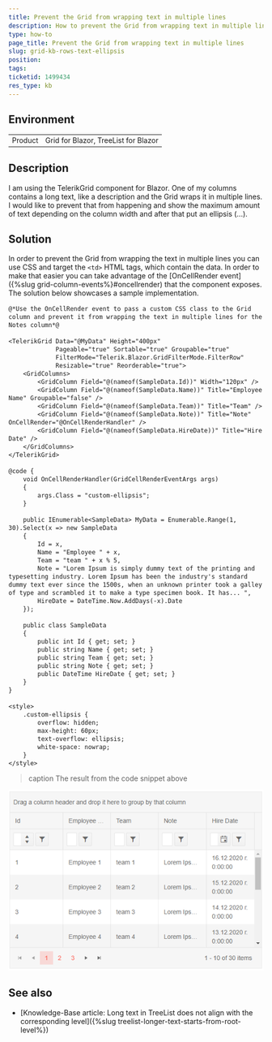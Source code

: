 ```yaml
---
title: Prevent the Grid from wrapping text in multiple lines
description: How to prevent the Grid from wrapping text in multiple lines
type: how-to
page_title: Prevent the Grid from wrapping text in multiple lines
slug: grid-kb-rows-text-ellipsis
position: 
tags: 
ticketid: 1499434
res_type: kb
---
```


## Environment
<table>
	<tbody>
		<tr>
			<td>Product</td>
			<td>Grid for Blazor, TreeList for Blazor</td>
		</tr>
	</tbody>
</table>


## Description

I am using the TelerikGrid component for Blazor. One of my columns contains a long text, like a description and the Grid wraps it in multiple lines. I would like to prevent that from happening and show the maximum amount of text depending on the column width and after that put an ellipsis (...). 

## Solution

In order to prevent the Grid from wrapping the text in multiple lines you can use CSS and target the `<td>` HTML tags, which contain the data. In order to make that easier you can take advantage of the [OnCellRender event]({%slug grid-column-events%}#oncellrender) that the component exposes. The solution below showcases a sample implementation.


````CSHTML
@*Use the OnCellRender event to pass a custom CSS class to the Grid column and prevent it from wrapping the text in multiple lines for the Notes column*@

<TelerikGrid Data="@MyData" Height="400px"
             Pageable="true" Sortable="true" Groupable="true"
             FilterMode="Telerik.Blazor.GridFilterMode.FilterRow"
             Resizable="true" Reorderable="true">
    <GridColumns>
        <GridColumn Field="@(nameof(SampleData.Id))" Width="120px" />
        <GridColumn Field="@(nameof(SampleData.Name))" Title="Employee Name" Groupable="false" />
        <GridColumn Field="@(nameof(SampleData.Team))" Title="Team" />
        <GridColumn Field="@(nameof(SampleData.Note))" Title="Note" OnCellRender="@OnCellRenderHandler" />
        <GridColumn Field="@(nameof(SampleData.HireDate))" Title="Hire Date" />
    </GridColumns>
</TelerikGrid>

@code {
    void OnCellRenderHandler(GridCellRenderEventArgs args)
    {
        args.Class = "custom-ellipsis";
    }

    public IEnumerable<SampleData> MyData = Enumerable.Range(1, 30).Select(x => new SampleData
    {
        Id = x,
        Name = "Employee " + x,
        Team = "team " + x % 5,
        Note = "Lorem Ipsum is simply dummy text of the printing and typesetting industry. Lorem Ipsum has been the industry's standard dummy text ever since the 1500s, when an unknown printer took a galley of type and scrambled it to make a type specimen book. It has... ",
        HireDate = DateTime.Now.AddDays(-x).Date
    });

    public class SampleData
    {
        public int Id { get; set; }
        public string Name { get; set; }
        public string Team { get; set; }
        public string Note { get; set; }
        public DateTime HireDate { get; set; }
    }
}

<style>
    .custom-ellipsis {
        overflow: hidden;
        max-height: 60px;
        text-overflow: ellipsis;
        white-space: nowrap;
    }
</style>
````

>caption The result from the code snippet above

![](images/grid-rows-ellipsis-text-example.png)

## See also

* [Knowledge-Base article: Long text in TreeList does not align with the corresponding level]({%slug treelist-longer-text-starts-from-root-level%})


